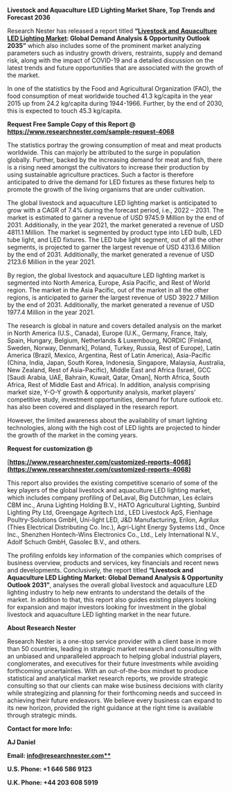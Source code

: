 ﻿**Livestock and Aquaculture LED Lighting Market Share, Top Trends and Forecast 2036**

Research Nester has released a report titled **“[Livestock and Aquaculture LED Lighting Market](https://www.researchnester.com/reports/livestock-and-aquaculture-led-lighting-market/4068): Global Demand Analysis & Opportunity Outlook 2035”** which also includes some of the prominent market analyzing parameters such as industry growth drivers, restraints, supply and demand risk, along with the impact of COVID-19 and a detailed discussion on the latest trends and future opportunities that are associated with the growth of the market. 

In one of the statistics by the Food and Agricultural Organization (FAO), the food consumption of meat worldwide touched 41.3 kg/capita in the year 2015 up from 24.2 kg/capita during 1944-1966. Further, by the end of 2030, this is expected to touch 45.3 kg/capita.

**Request Free Sample Copy of this Report @ <https://www.researchnester.com/sample-request-4068>** 

The statistics portray the growing consumption of meat and meat products worldwide. This can majorly be attributed to the surge in population globally. Further, backed by the increasing demand for meat and fish, there is a rising need amongst the cultivators to increase their production by using sustainable agriculture practices. Such a factor is therefore anticipated to drive the demand for LED fixtures as these fixtures help to promote the growth of the living organisms that are under cultivation.

The global livestock and aquaculture LED lighting market is anticipated to grow with a CAGR of 7.4% during the forecast period, i.e., 2022 – 2031.  The market is estimated to garner a revenue of USD 9745.9 Million by the end of 2031. Additionally, in the year 2021, the market generated a revenue of USD 4811.1 Million. The market is segmented by product type into LED bulb, LED tube light, and LED fixtures. The LED tube light segment, out of all the other segments, is projected to garner the largest revenue of USD 4313.6 Million by the end of 2031. Additionally, the market generated a revenue of USD 2123.6 Million in the year 2021.

By region, the global livestock and aquaculture LED lighting market is segmented into North America, Europe, Asia Pacific, and Rest of World region. The market in the Asia Pacific, out of the market in all the other regions, is anticipated to garner the largest revenue of USD 3922.7 Million by the end of 2031. Additionally, the market generated a revenue of USD 1977.4 Million in the year 2021.

The research is global in nature and covers detailed analysis on the market in North America (U.S., Canada), Europe (U.K., Germany, France, Italy, Spain, Hungary, Belgium, Netherlands & Luxembourg, NORDIC [Finland, Sweden, Norway, Denmark], Poland, Turkey, Russia, Rest of Europe), Latin America (Brazil, Mexico, Argentina, Rest of Latin America), Asia-Pacific (China, India, Japan, South Korea, Indonesia, Singapore, Malaysia, Australia, New Zealand, Rest of Asia-Pacific), Middle East and Africa (Israel, GCC [Saudi Arabia, UAE, Bahrain, Kuwait, Qatar, Oman], North Africa, South Africa, Rest of Middle East and Africa). In addition, analysis comprising market size, Y-O-Y growth & opportunity analysis, market players’ competitive study, investment opportunities, demand for future outlook etc. has also been covered and displayed in the research report.

However, the limited awareness about the availability of smart lighting technologies, along with the high cost of LED lights are projected to hinder the growth of the market in the coming years.

<a name="_hlk150515316"></a>**Request for customization @** 

[**https://www.researchnester.com/customized-reports-4068](https://www.researchnester.com/customized-reports-4068)** 

This report also provides the existing competitive scenario of some of the key players of the global livestock and aquaculture LED lighting market, which includes company profiling of DeLaval, Big Dutchman, Les éclairs CBM inc., Aruna Lighting Holding B.V., HATO Agricultural Lighting, Sunbird Lighting Pty Ltd, Greengage Agritech Ltd., LED Livestock ApS, Fienhage Poultry-Solutions GmbH, Uni-light LED, J&D Manufacturing, Erilon, Agrilux (Thies Electrical Distributing Co. Inc.), Agri-Light Energy Systems Ltd., Once Inc., Shenzhen Hontech-Wins Electronics Co., Ltd., Lely International N.V., Adolf Schuch GmbH, <a name="_hlk102550937"></a>Gasolec B.V., and others.

The profiling enfolds key information of the companies which comprises of business overview, products and services, key financials and recent news and developments. Conclusively, the report titled **“Livestock and Aquaculture LED Lighting Market: Global Demand Analysis & Opportunity Outlook 2031”**, analyses the overall global livestock and aquaculture LED lighting industry to help new entrants to understand the details of the market. In addition to that, this report also guides existing players looking for expansion and major investors looking for investment in the global livestock and aquaculture LED lighting market in the near future.

<a name="_hlk168910495"></a>**About Research Nester**

Research Nester is a one-stop service provider with a client base in more than 50 countries, leading in strategic market research and consulting with an unbiased and unparalleled approach to helping global industrial players, conglomerates, and executives for their future investments while avoiding forthcoming uncertainties. With an out-of-the-box mindset to produce statistical and analytical market research reports, we provide strategic consulting so that our clients can make wise business decisions with clarity while strategizing and planning for their forthcoming needs and succeed in achieving their future endeavors. We believe every business can expand to its new horizon, provided the right guidance at the right time is available through strategic minds.

**Contact for more Info:**

**AJ Daniel**

**Email: [info@researchnester.com**](mailto:info@researchnester.com)**

**U.S. Phone: +1 646 586 9123** 

**U.K. Phone: +44 203 608 5919** 
